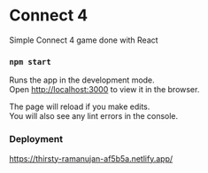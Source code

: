 # Connect 4

Simple Connect 4 game done with React

### `npm start`

Runs the app in the development mode.\
Open [http://localhost:3000](http://localhost:3000) to view it in the browser.

The page will reload if you make edits.\
You will also see any lint errors in the console.


### Deployment

https://thirsty-ramanujan-af5b5a.netlify.app/
